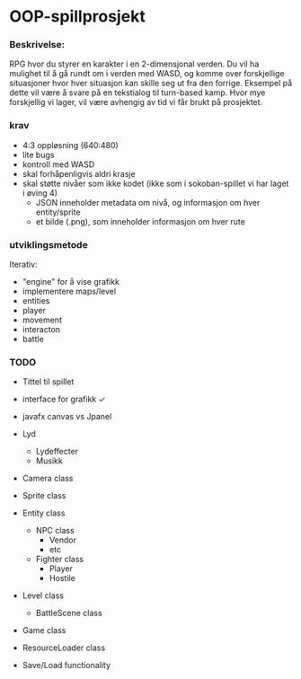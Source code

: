 # OOP-spillprosjekt

### Beskrivelse:
RPG hvor du styrer en karakter i en 2-dimensjonal verden. 
Du vil ha mulighet til å gå rundt om i verden med WASD, og komme over forskjellige situasjoner hvor hver situasjon kan skille seg ut fra den forrige. Eksempel på dette vil være å svare på en tekstialog til turn-based kamp. Hvor mye forskjellig vi lager, vil være avhengig av tid vi får brukt på prosjektet.


### krav
- 4:3 oppløsning (640:480)
- lite bugs
- kontroll med WASD
- skal forhåpenligvis aldri krasje
- skal støtte nivåer som ikke kodet (ikke som i sokoban-spillet vi har laget i øving 4)
   - JSON inneholder metadata om nivå, og informasjon om hver entity/sprite
   - et bilde (.png), som inneholder informasjon om hver rute
   
### utviklingsmetode
Iterativ:
- "engine" for å vise grafikk
- implementere maps/level
- entities
- player
- movement
- interacton
- battle

### TODO
- Tittel til spillet
- interface for grafikk ✓
- javafx canvas vs Jpanel
- Lyd
  - Lydeffecter
  - Musikk
- Camera class
- Sprite class
- Entity class
  - NPC class
    - Vendor
    - etc
  - Fighter class
  	- Player
  	- Hostile

- Level class
  - BattleScene class

  
- Game class
- ResourceLoader class

- Save/Load functionality


